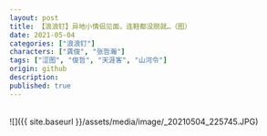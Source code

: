 ```yaml
---
layout: post
title: 【浪浪钉】异地小情侣见面，连鞋都没脱就…（图）
date: 2021-05-04
categories: ["浪浪钉"]
characters: ["龚俊", "张哲瀚"]
tags: ["涩图", "俊哲", "天涯客", "山河令"]
origin: github
description: 
published: true
---
```


<br>
![]({{ site.baseurl }}/assets/media/image/_20210504_225745.JPG)
